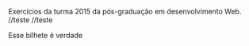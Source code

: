 Exercícios da turma 2015 da pós-graduação em desenvolvimento Web.
//teste
//teste



Esse bilhete é verdade

